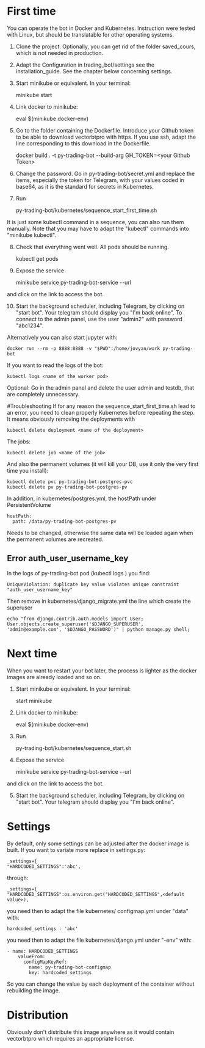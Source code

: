 # First time
You can operate the bot in Docker and Kubernetes. Instruction were tested with Linux, but should be translatable for other operating systems.

1. Clone the project. Optionally, you can get rid of the folder saved_cours, which is not needed in production.
2. Adapt the Configuration in trading_bot/settings see the installation_guide. See the chapter below concerning settings.
3. Start minikube or equivalent. In your terminal:

    minikube start 
    
4. Link docker to minikube:  
    
    eval $(minikube docker-env) 
    
5. Go to the folder containing the Dockerfile. Introduce your Github token to be able to download vectorbtpro with https. If you use ssh, adapt the line corresponding to this download in the Dockerfile.

    docker build . -t py-trading-bot --build-arg GH_TOKEN=<your Github Token\>

6. Change the password. Go in py-trading-bot/secret.yml and replace the items, especially the token for Telegram, with your values coded in base64, as it is the standard for secrets in Kubernetes.
7. Run 

    py-trading-bot/kubernetes/sequence_start_first_time.sh 
    
It is just some kubectl command in a sequence, you can also run them manually. Note that you may have to adapt the "kubectl" commands into "minikube kubectl".

8. Check that everything went well. All pods should be running.

    kubectl get pods

9. Expose the service 


    minikube service py-trading-bot-service --url
    
and click on the link to access the bot.

10. Start the background scheduler, including Telegram, by clicking on "start bot". Your telegram should display you "I'm back online". To connect to the admin panel, use the user "admin2" with password "abc1234".

Alternatively you can also start jupyter with:

    docker run --rm -p 8888:8888 -v "$PWD":/home/jovyan/work py-trading-bot

If you want to read the logs of the bot:

    kubectl logs <name of the worker pod>
    
Optional: Go in the admin panel and delete the user admin and testdb, that are completely unnecessary.

#Troubleshooting 
If for any reason the sequence_start_first_time.sh lead to an error, you need to clean properly Kubernetes before repeating the step. It means obviously removing the deployments with

    kubectl delete deployment <name of the deployment>
    
The jobs:

    kubectl delete job <name of the job>
    
And also the permanent volumes (it will kill your DB, use it only the very first time you install):

    kubectl delete pvc py-trading-bot-postgres-pvc
    kubectl delete pv py-trading-bot-postgres-pv
    
In addition, in kubernetes/postgres.yml, the hostPath under PersistentVolume

    hostPath:
      path: /data/py-trading-bot-postgres-pv
      
Needs to be changed, otherwise the same data will be loaded again when the permanent volumes are recreated.
    
## Error auth_user_username_key
In the logs of py-trading-bot pod (kubectl logs <name of py-trading-bot>) you find:

    UniqueViolation: duplicate key value violates unique constraint "auth_user_username_key" 
    
Then remove in kubernetes/django_migrate.yml the line which create the superuser

    echo "from django.contrib.auth.models import User; User.objects.create_superuser('$DJANGO_SUPERUSER', 'admin@example.com', '$DJANGO_PASSWORD')" | python manage.py shell;

# Next time
When you want to restart your bot later, the process is lighter as the docker images are already loaded and so on.

1. Start minikube or equivalent. In your terminal:

    start minikube
    
2. Link docker to minikube:      
   
    eval $(minikube docker-env)   
    
3. Run 

    py-trading-bot/kubernetes/sequence_start.sh     
    
4. Expose the service 


    minikube service py-trading-bot-service --url

and click on the link to access the bot.

5. Start the background scheduler, including Telegram, by clicking on "start bot". Your telegram should display you "I'm back online".

# Settings
By default, only some settings can be adjusted after the docker image is built. If you want to variate more replace in settings.py: 

    _settings={
    "HARDCODED_SETTINGS":'abc',
    
through:

    _settings={
    "HARDCODED_SETTINGS":os.environ.get("HARDCODED_SETTINGS",<default value>),
    
you need then to adapt the file kubernetes/   configmap.yml under "data" with:

    hardcoded_settings : 'abc'
    
you need then to adapt the file kubernetes/django.yml under "-env" with:

    - name: HARDCODED_SETTINGS
        valueFrom:
          configMapKeyRef:
            name: py-trading-bot-configmap
            key: hardcoded_settings   

So you can change the value by each deployment of the container without rebuilding the image.

# Distribution
Obviously don't distribute this image anywhere as it would contain vectorbtpro which requires an appropriate license.



